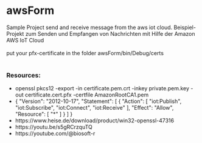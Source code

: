 # awsForm
Sample Project send and receive message from the aws iot cloud. Beispiel-Projekt zum Senden und Empfangen von Nachrichten mit Hilfe der Amazon AWS IoT Cloud<br><br>
put your pfx-certificate in the folder awsForm/bin/Debug/certs<br><br>
<h3>Resources:</h3>
<ul>
  <li>openssl pkcs12 -export -in certificate.pem.crt -inkey private.pem.key -out certificate.cert.pfx -certfile AmazonRootCA1.pem</li>
  <li>{
    "Version": "2012-10-17",
    "Statement": [
      {
        "Action": [
          "iot:Publish",
          "iot:Subscribe",
          "iot:Connect",
          "iot:Receive"
        ],
        "Effect": "Allow",
        "Resource": [
          "*"
        ]
      }
    ]
  }</li>
  <li>https://www.heise.de/download/product/win32-openssl-47316</li>
  <li>https://youtu.be/s5gRCrzquTQ</li>
  <li>https://youtube.com/@biosoft-r</li>
</ul>
